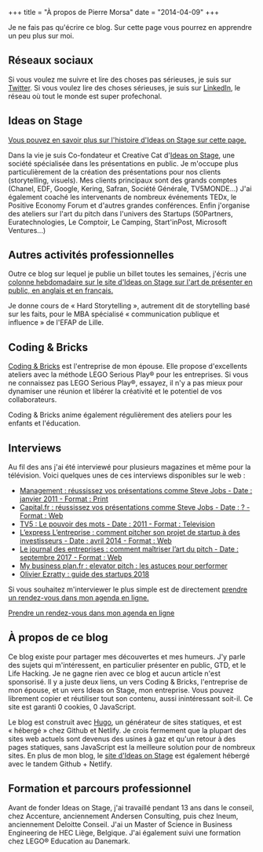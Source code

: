 +++
title = "À propos de Pierre Morsa"
date = "2014-04-09"
+++

Je ne fais pas qu'écrire ce blog. Sur cette page vous pourrez en apprendre un peu plus sur moi.

## Réseaux sociaux
Si vous voulez me suivre et lire des choses pas sérieuses, je suis sur [Twitter](https://twitter.com/pierremorsa/). Si vous voulez lire des choses sérieuses, je suis sur [LinkedIn](https://be.linkedin.com/in/pierremorsa), le réseau où tout le monde est super profechonal.

## Ideas on Stage
[Vous pouvez en savoir plus sur l'histoire d'Ideas on Stage sur cette page.](/ideas-on-stage/)

Dans la vie je suis Co-fondateur et Creative Cat d'[Ideas on Stage][1], une société spécialisée dans les présentations en public. Je m'occupe plus particulièrement de la création des présentations pour nos clients (storytelling, visuels). Mes clients principaux sont des grands comptes (Chanel, EDF, Google, Kering, Safran, Société Générale, TV5MONDE...) J'ai également coaché les intervenants de nombreux événements TEDx, le Positive Economy Forum et d'autres grandes conférences. Enfin j'organise des ateliers sur l'art du pitch dans l'univers des Startups (50Partners, Euratechnologies, Le Comptoir, Le Camping, Start'inPost, Microsoft Ventures...)

## Autres activités professionnelles
Outre ce blog sur lequel je publie un billet toutes les semaines, j'écris une [colonne hebdomadaire sur le site d'Ideas on Stage sur l'art de présenter en public, en anglais et en français.](https://www.ideasonstage.fr/news/)

Je donne cours de « Hard Storytelling », autrement dit de storytelling basé sur les faits, pour le MBA spécialisé « communication publique et influence » de l'EFAP de Lille.

## Coding & Bricks
[Coding & Bricks](https://www.codingandbricks.com) est l'entreprise de mon épouse. Elle propose d'excellents ateliers avec la méthode LEGO Serious Play® pour les entreprises. Si vous ne connaissez pas LEGO Serious Play®, essayez, il n'y a pas mieux pour dynamiser une réunion et libérer la créativité et le potentiel de vos collaborateurs. 

Coding & Bricks anime également régulièrement des ateliers pour les enfants et l'éducation.

## Interviews
Au fil des ans j'ai été interviewé pour plusieurs magazines et même pour la télévision. Voici quelques unes de ces interviews disponibles sur le web :

* [Management : réussissez vos présentations comme Steve Jobs - Date : janvier 2011 - Format : Print](https://www.headlink-partners.com/Portals/0/Documents/Revue%20de%20presse/201101-Management.pdf)
* [Capital.fr : réussissez vos présentations comme Steve Jobs - Date : ? - Format : Web](http://www.capital.fr/votre-carriere/reussissez-vos-presentations-comme-steve-jobs-604012)
* [TV5 : Le pouvoir des mots - Date : 2011 - Format : Television](https://www.youtube.com/watch?v=30QY5kA1pKw)
* [L’express L’entreprise : comment pitcher son projet de startup à des investisseurs - Date : avril 2014 - Format : Web](http://lentreprise.lexpress.fr/gestion-fiscalite/budget-financement/comment-pitcher-son-projet-de-start-up-a-des-investisseurs_1513003.html)
* [Le journal des entreprises : comment maîtriser l’art du pitch - Date : septembre 2017 - Format : Web](http://www.lejournaldesentreprises.com/editions/44/dossiers/communiquer/dossier-pratique-communication-comment-maitriser-l-art-du-pitch-11-09-2017-331758.php)
* [My business plan.fr : elevator pitch : les astuces pour performer](http://www.my-business-plan.fr/elevator-pitch)
* [Olivier Ezratty : guide des startups 2018](https://www.oezratty.net/wordpress/2018/guide-des-startups-2018/)

Si vous souhaitez m'interviewer le plus simple est de directement [prendre un rendez-vous dans mon agenda en ligne.](/bookme/)

<a href='/bookme/' class='button'>Prendre un rendez-vous dans mon agenda en ligne​</a>​

## À propos de ce blog
Ce blog existe pour partager mes découvertes et mes humeurs. J'y parle des sujets qui m'intéressent, en particulier présenter en public, GTD, et le Life Hacking. Je ne gagne rien avec ce blog et aucun article n'est sponsorisé. Il y a juste deux liens, un vers Coding & Bricks, l'entreprise de mon épouse, et un vers Ideas on Stage, mon entreprise. Vous pouvez librement copier et réutiliser tout son contenu, aussi inintéressant soit-il. Ce site est garanti 0 cookies, 0 JavaScript.

Le blog est construit avec [Hugo](http://gohugo.io), un générateur de sites statiques, et est « hébergé » chez Github et Netlify. Je crois fermement que la plupart des sites web actuels sont devenus des usines à gaz et qu'un retour à des pages statiques, sans JavaScript est la meilleure solution pour de nombreux sites. En plus de mon blog, le [site d'Ideas on Stage](https://www.ideasonstage.com/) est également hébergé avec le tandem Github + Netlify.

## Formation et parcours professionnel
Avant de fonder Ideas on Stage, j'ai travaillé pendant 13 ans dans le conseil, chez Accenture, anciennement Andersen Consulting, puis chez Ineum, anciennement Deloitte Conseil. J'ai un Master of Science in Business Engineering de HEC Liège, Belgique. J'ai également suivi une formation chez LEGO® Education au Danemark.

[1]: https://www.ideasonstage.com
[2]: http://philpresents.com
[3]: http://www.codingandbricks.com
